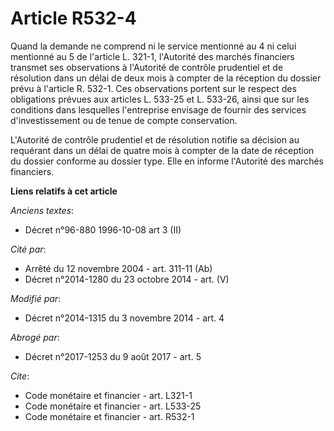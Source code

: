 # Article R532-4

Quand la demande ne comprend ni le service mentionné au 4 ni celui mentionné au 5 de l'article L. 321-1, l'Autorité des
marchés financiers transmet ses observations à l'Autorité de contrôle prudentiel et de résolution dans un délai de deux mois
à compter de la réception du dossier prévu à l'article R. 532-1. Ces observations portent sur le respect des obligations
prévues aux articles L. 533-25 et L. 533-26, ainsi que sur les conditions dans lesquelles l'entreprise envisage de fournir
des services d'investissement ou de tenue de compte conservation. 

L'Autorité de contrôle prudentiel et de résolution notifie sa décision au requérant dans un délai de quatre mois à compter de
la date de réception du dossier conforme au dossier type. Elle en informe l'Autorité des marchés financiers.

**Liens relatifs à cet article**

_Anciens textes_:

  - Décret n°96-880 1996-10-08 art 3 (II)

_Cité par_:

  - Arrêté du 12 novembre 2004 - art. 311-11 (Ab)
  - Décret n°2014-1280 du 23 octobre 2014 - art. (V)

_Modifié par_:

  - Décret n°2014-1315 du 3 novembre 2014 - art. 4

_Abrogé par_:

  - Décret n°2017-1253 du 9 août 2017 - art. 5

_Cite_:

  - Code monétaire et financier - art. L321-1
  - Code monétaire et financier - art. L533-25
  - Code monétaire et financier - art. R532-1
